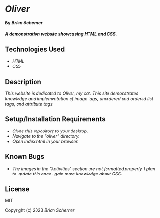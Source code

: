 # _Oliver_

#### By _**Brian Scherner**_

#### _A demonstration website showcasing HTML and CSS._

## Technologies Used

* _HTML_
* _CSS_

## Description

_This website is dedicated to Oliver, my cat. This site demonstrates knowledge and implementation of image tags, unordered and ordered list tags, and attribute tags._

## Setup/Installation Requirements

* _Clone this repository to your desktop._
* _Navigate to the "oliver" directory._
* _Open index.html in your browser._

## Known Bugs

* _The images in the "Activities" section are not formatted properly. I plan to update this once I gain more knowledge about CSS._

## License

MIT

Copyright (c) 2023 _Brian Scherner_
